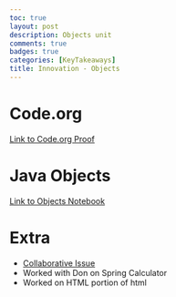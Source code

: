 ```yaml
---
toc: true
layout: post
description: Objects unit
comments: true
badges: true
categories: [KeyTakeaways]
title: Innovation - Objects
---
```

# Code.org
[Link to Code.org Proof](https://prorichyman.github.io/CSA-Fastpages/keylearnings/2022/09/05/codeorg.html)

# Java Objects
[Link to Objects Notebook](https://prorichyman.github.io/CSA-Fastpages/codecodecode/2022/09/05/menu.html)

# Extra
- [Collaborative Issue](https://prorichyman.github.io/CSA-Fastpages/pbl/2022/09/06/group.html)
- Worked with Don on Spring Calculator
- Worked on HTML portion of html
